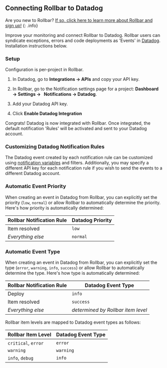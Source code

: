 ## Connecting Rollbar to Datadog

Are you new to Rollbar?
[If so, click here to learn more about Rollbar and sign up!](https://rollbar.com/)
{: .info}

Improve your monitoring and connect Rollbar to Datadog. Rollbar users can syndicate exceptions,
errors and code deployments as 'Events' in [Datadog](https://www.datadoghq.com/). Installation
instructions below.

### Setup

Configuration is per-project in Rollbar.

1. In Datadog, go to **Integrations → APIs** and copy your API key.

2. In Rollbar, go to the Notification settings page for a project: **Dashboard → Settings →
   Notifications → Datadog**.
  
3. Add your Datadog API key.

4. Click **Enable Datadog Integration**

Congrats! Datadog is now integrated with Rollbar. Once integrated, the default notification 'Rules'
will be activated and sent to your Datadog account.

### Customizing Datadog Notification Rules

The Datadog event created by each notification rule can be customized using [notification variables](/docs/notification-variables/) and filters.  Additionally, you may specify a different API key for each notification rule if you wish to send the events to a different Datadog account.

### Automatic Event Priority
When creating an event in Datadog from Rollbar, you can explicitly set the priority (`low`, `normal`) or allow Rollbar to automatically determine the priority.  Here's how priority is automatically determined:

Rollbar Notification Rule | Datadog Priority
-------------|-----------------
Item resolved | `low`
_Everything else_ |	`normal`

### Automatic Event Type
When creating an event in Datadog from Rollbar, you can explicitly set the type (`error`, `warning`, `info`, `success`) or allow Rollbar to automatically determine the type.  Here's how type is automatically determined:

Rollbar Notification Rule | Datadog Event Type
--------------------------|-------------------
Deploy | `info`
Item resolved | `success`
_Everything else_ | _determined by Rollbar item level_

Rollbar item levels are mapped to Datadog event types as follows:

Rollbar Item Level |	Datadog Event Type
-------------------|--------------------
`critical`, `error` | `error`
`warning` |	`warning`
`info`, `debug` |	`info`
